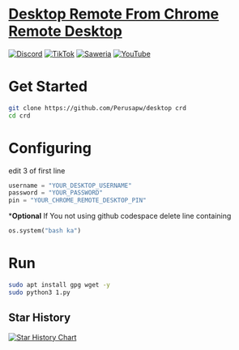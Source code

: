 # [Desktop Remote From Chrome Remote Desktop](https://remotedesktop.google.com/access/)
[![Discord](https://img.shields.io/discord/857451895353507880?label=Discord&logo=discord&color=7289DA)](https://discord.gg/8BtzrWbdXx)
[![TikTok](https://img.shields.io/badge/TikTok-%40aezteru-ff0050?style=flat&logo=tiktok&logoColor=white)](https://www.tiktok.com/@aezteru)
[![Saweria](https://img.shields.io/badge/🫴%20Donate-Saweria-orange?style=flat&logo=saweria&logoColor=white)](https://saweria.co/Aezteruu)
[![YouTube](https://img.shields.io/badge/YouTube-AezteruOfficial-FF0000?style=flat&logo=youtube&logoColor=white)](https://www.youtube.com/@AezteruOfficial)

# Get Started
```bash
git clone https://github.com/Perusapw/desktop crd
cd crd
```

# Configuring
edit 3 of first line
```python
username = "YOUR_DESKTOP_USERNAME"
password = "YOUR_PASSWORD"
pin = "YOUR_CHROME_REMOTE_DESKTOP_PIN"
```
***Optional**
If You not using github codespace
delete line containing
```python
os.system("bash ka")
```
# Run
```bash
sudo apt install gpg wget -y
sudo python3 1.py
```
## Star History

<a href="https://star-history.com/#Perusapw/rdp&Date">
 <picture>
   <source media="(prefers-color-scheme: dark)" srcset="https://api.star-history.com/svg?repos=Perusapw/rdp&type=Date&theme=dark" />
   <source media="(prefers-color-scheme: light)" srcset="https://api.star-history.com/svg?repos=Perusapw/rdp&type=Date" />
   <img alt="Star History Chart" src="https://api.star-history.com/svg?repos=Perusapw/rdp&type=Date" />
 </picture>
</a>
